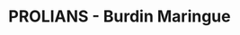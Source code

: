 ---
title: "PROLIANS - Burdin Maringue"
url: /montceau-les-mines/prolians-burdin-maringue/
shop: matériel informatique
---